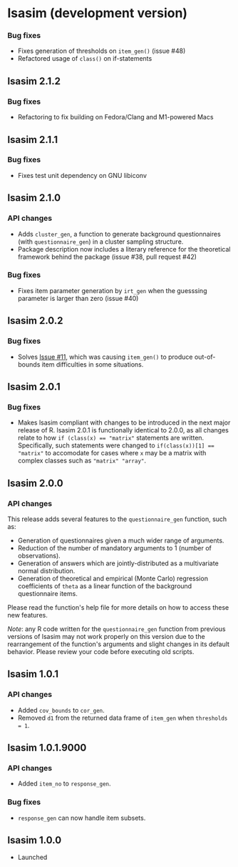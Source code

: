 # lsasim (development version)

### Bug fixes

* Fixes generation of thresholds on `item_gen()` (issue #48)
* Refactored usage of `class()` on if-statements

lsasim 2.1.2
------------

### Bug fixes

* Refactoring to fix building on Fedora/Clang and M1-powered Macs

lsasim 2.1.1
------------

### Bug fixes

* Fixes test unit dependency on GNU libiconv

lsasim 2.1.0
------------

### API changes

* Adds `cluster_gen`, a function to generate background questionnaires (with `questionnaire_gen`) in a cluster sampling structure.
* Package description now includes a literary reference for the theoretical framework behind the package (issue #38, pull request #42)

### Bug fixes

* Fixes item parameter generation by `irt_gen` when the guesssing parameter is larger than zero (issue #40)

lsasim 2.0.2
------------

### Bug fixes

* Solves [Issue #11](https://github.com/tmatta/lsasim/issues/11), which was causing `item_gen()` to produce out-of-bounds item difficulties in some situations.

lsasim 2.0.1
------------

### Bug fixes

* Makes lsasim compliant with changes to be introduced in the next major release of R. lsasim 2.0.1 is functionally identical to 2.0.0, as all changes relate to how `if (class(x) == "matrix"` statements are written. Specifically, such statements were changed to `if(class(x))[1] == "matrix"` to accomodate for cases where `x` may be a matrix with complex classes such as `"matrix" "array"`.

lsasim 2.0.0
------------

### API changes

This release adds several features to the `questionnaire_gen` function, such as:

* Generation of questionnaires given a much wider range of arguments.
* Reduction of the number of mandatory arguments to 1 (number of observations).
* Generation of answers which are jointly-distributed as a multivariate normal distribution.
* Generation of theoretical and empirical (Monte Carlo) regression coefficients of `theta` as a linear function of the background questionnaire items.

Please read the function's help file for more details on how to access these new features.

*Note*: any R code written for the `questionnaire_gen` function from previous versions of lsasim may not work properly on this version due to the rearrangement of the function's arguments and slight changes in its default behavior. Please review your code before executing old scripts.

lsasim 1.0.1
-------------

### API changes
* Added `cov_bounds` to `cor_gen`.
* Removed `d1` from the returned data frame of `item_gen` when `thresholds = 1`.


lsasim 1.0.1.9000
-------------

### API changes
* Added `item_no` to `response_gen`.

### Bug fixes
* `response_gen` can now handle item subsets.


lsasim 1.0.0
-------------

* Launched
